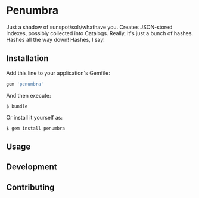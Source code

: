 # Penumbra

Just a shadow of sunspot/solr/whathave you. Creates JSON-stored Indexes,
possibly collected into Catalogs. Really, it's just a bunch of hashes.
Hashes all the way down! Hashes, I say!

## Installation

Add this line to your application's Gemfile:

```ruby
gem 'penumbra'
```

And then execute:

    $ bundle

Or install it yourself as:

    $ gem install penumbra

## Usage


## Development

## Contributing

